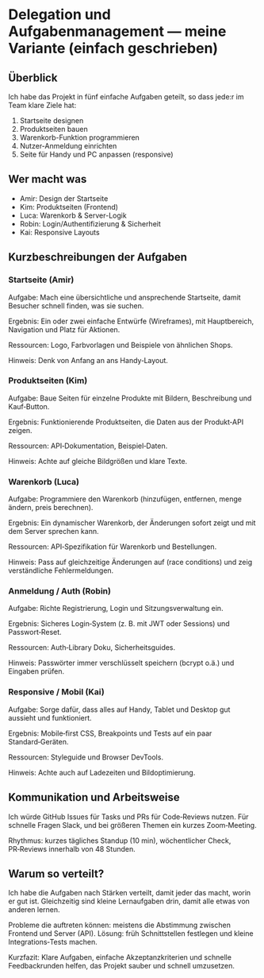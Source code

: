 # Delegation und Aufgabenmanagement — meine Variante (einfach geschrieben)

## Überblick

Ich habe das Projekt in fünf einfache Aufgaben geteilt, so dass jede:r im Team klare Ziele hat:

1. Startseite designen
2. Produktseiten bauen
3. Warenkorb-Funktion programmieren
4. Nutzer-Anmeldung einrichten
5. Seite für Handy und PC anpassen (responsive)

## Wer macht was

- Amir: Design der Startseite
- Kim: Produktseiten (Frontend)
- Luca: Warenkorb & Server-Logik
- Robin: Login/Authentifizierung & Sicherheit
- Kai: Responsive Layouts

## Kurzbeschreibungen der Aufgaben

### Startseite (Amir)

Aufgabe: Mach eine übersichtliche und ansprechende Startseite, damit Besucher schnell finden, was sie suchen.

Ergebnis: Ein oder zwei einfache Entwürfe (Wireframes), mit Hauptbereich, Navigation und Platz für Aktionen.

Ressourcen: Logo, Farbvorlagen und Beispiele von ähnlichen Shops.

Hinweis: Denk von Anfang an ans Handy‑Layout.

### Produktseiten (Kim)

Aufgabe: Baue Seiten für einzelne Produkte mit Bildern, Beschreibung und Kauf‑Button.

Ergebnis: Funktionierende Produktseiten, die Daten aus der Produkt‑API zeigen.

Ressourcen: API‑Dokumentation, Beispiel‑Daten.

Hinweis: Achte auf gleiche Bildgrößen und klare Texte.

### Warenkorb (Luca)

Aufgabe: Programmiere den Warenkorb (hinzufügen, entfernen, menge ändern, preis berechnen).

Ergebnis: Ein dynamischer Warenkorb, der Änderungen sofort zeigt und mit dem Server sprechen kann.

Ressourcen: API‑Spezifikation für Warenkorb und Bestellungen.

Hinweis: Pass auf gleichzeitige Änderungen auf (race conditions) und zeig verständliche Fehlermeldungen.

### Anmeldung / Auth (Robin)

Aufgabe: Richte Registrierung, Login und Sitzungsverwaltung ein.

Ergebnis: Sicheres Login‑System (z. B. mit JWT oder Sessions) und Passwort‑Reset.

Ressourcen: Auth‑Library Doku, Sicherheitsguides.

Hinweis: Passwörter immer verschlüsselt speichern (bcrypt o.ä.) und Eingaben prüfen.

### Responsive / Mobil (Kai)

Aufgabe: Sorge dafür, dass alles auf Handy, Tablet und Desktop gut aussieht und funktioniert.

Ergebnis: Mobile‑first CSS, Breakpoints und Tests auf ein paar Standard‑Geräten.

Ressourcen: Styleguide und Browser DevTools.

Hinweis: Achte auch auf Ladezeiten und Bildoptimierung.

## Kommunikation und Arbeitsweise

Ich würde GitHub Issues für Tasks und PRs für Code‑Reviews nutzen. Für schnelle Fragen Slack, und bei größeren Themen ein kurzes Zoom‑Meeting.

Rhythmus: kurzes tägliches Standup (10 min), wöchentlicher Check, PR‑Reviews innerhalb von 48 Stunden.

## Warum so verteilt?

Ich habe die Aufgaben nach Stärken verteilt, damit jeder das macht, worin er gut ist. Gleichzeitig sind kleine Lernaufgaben drin, damit alle etwas von anderen lernen.

Probleme die auftreten können: meistens die Abstimmung zwischen Frontend und Server (API). Lösung: früh Schnittstellen festlegen und kleine Integrations‑Tests machen.

Kurzfazit: Klare Aufgaben, einfache Akzeptanzkriterien und schnelle Feedbackrunden helfen, das Projekt sauber und schnell umzusetzen.
